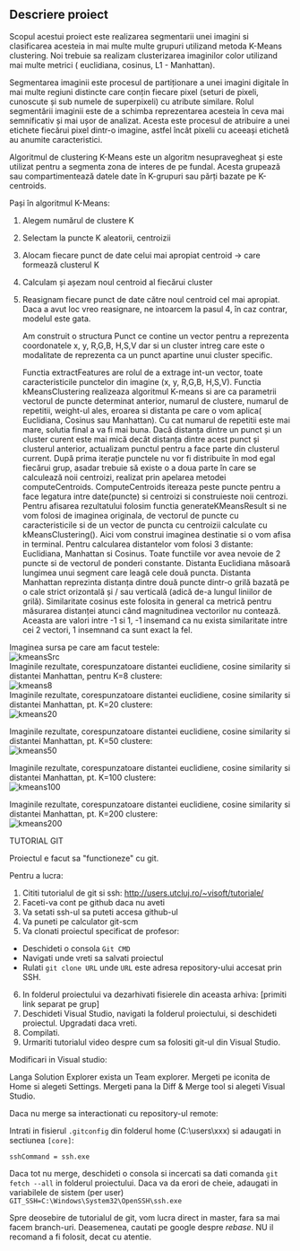 ## Descriere proiect


   Scopul acestui proiect este realizarea segmentarii unei imagini si clasificarea acesteia in mai multe multe grupuri utilizand metoda K-Means clustering. Noi trebuie sa realizam clusterizarea imaginilor color utilizand mai multe metrici ( euclidiana, cosinus,  L1 - Manhattan).  

   Segmentarea imaginii este procesul de partiționare a unei imagini digitale în mai multe regiuni distincte care conțin fiecare pixel (seturi de pixeli, cunoscute și sub numele de superpixeli) cu atribute similare. Rolul segmentării imaginii este de a schimba reprezentarea acesteia în ceva mai semnificativ și mai ușor de analizat. Acesta este procesul de atribuire a unei etichete fiecărui pixel dintr-o imagine, astfel încât pixelii cu aceeași etichetă au anumite caracteristici.

   Algoritmul de clustering K-Means este un algoritm nesupravegheat și este utilizat pentru a segmenta zona de interes de pe fundal. Acesta grupează sau compartimentează datele date în K-grupuri sau părți bazate pe K-centroids.

Pași în algoritmul K-Means:
1. Alegem numărul de clustere K
2. Selectam la puncte K aleatorii, centroizii 
3. Alocam fiecare punct de date celui mai apropiat centroid → care formează clusterul K
4. Calculam și așezam noul centroid al fiecărui cluster
5. Reasignam fiecare punct de date către noul centroid cel mai apropiat. Daca a avut loc vreo reasignare, ne intoarcem la pasul 4, în caz contrar, modelul este gata.

   Am construit o structura Punct ce contine un vector pentru a reprezenta coordonatele x, y, R,G,B, H,S,V dar si un cluster intreg care este o modalitate de reprezenta ca un punct apartine unui cluster specific. 

   Functia extractFeatures are rolul de a extrage int-un vector, toate caracteristicile punctelor din imagine (x, y, R,G,B, H,S,V). 
   Functia kMeansClustering realizeaza algoritmul K-means si are ca parametrii vectorul de puncte determinat anterior, numarul de clustere, numarul de repetitii, weight-ul ales, eroarea si distanta pe care o vom aplica( Euclidiana, Cosinus sau Manhattan). Cu cat numarul de repetitii este mai mare, solutia final a va fi mai buna. Dacă distanța dintre un punct și un cluster curent este mai mică decât distanța dintre acest punct și clusterul anterior, actualizam punctul pentru a face parte din clusterul current. După prima iterație punctele nu vor fi distribuite în mod egal fiecărui grup, asadar  trebuie să existe o a doua parte în care se calculează noii centroizi, realizat prin apelarea metodei computeCentroids.
  ComputeCentroids itereaza peste puncte pentru a face legatura intre date(puncte) si centroizi si construieste noii centrozi.
  Pentru afisarea rezultatului folosim functia generateKMeansResult si ne vom folosi de imaginea originala, de vectorul de puncte cu caracteristicile si de un vector de puncta cu centroizii calculate cu kMeansClustering(). Aici vom construi imaginea destinatie si o vom afisa in terminal.
   Pentru calcularea distantelor vom folosi 3 distante: Euclidiana, Manhattan si Cosinus. Toate functiile vor avea nevoie de 2 puncte si de vectorul de ponderi constante. Distanta Euclidiana măsoară lungimea unui segment care leagă cele două puncta.
   Distanta Manhattan reprezinta distanța dintre două puncte dintr-o grilă bazată pe o cale strict orizontală și / sau verticală (adică de-a lungul liniilor de grilă). 
  Similaritate cosinus este folosita in general ca metrică pentru măsurarea distanței atunci când magnitudinea vectorilor nu contează. Aceasta are valori intre -1 si 1, -1 insemand ca nu exista similaritate intre cei 2 vectori, 1 insemnand ca sunt exact la fel.

Imaginea sursa pe care am facut testele: <br />
![kmeansSrc](https://user-images.githubusercontent.com/44845472/83761916-9d663500-a67f-11ea-9fd2-79dcf141d3d6.PNG)
<br />
Imaginile rezultate, corespunzatoare distantei euclidiene, cosine similarity si distantei Manhattan, pentru K=8 clustere: <br />
![kmeans8](https://user-images.githubusercontent.com/44845472/83762235-fe8e0880-a67f-11ea-98dd-ecf8b6877804.PNG)
<br />
Imaginile rezultate, corespunzatoare distantei euclidiene, cosine similarity si distantei Manhattan, pt. K=20 clustere: <br />
![kmeans20](https://user-images.githubusercontent.com/44845472/83762410-2bdab680-a680-11ea-8455-8fefce7ea928.PNG)
<br />

Imaginile rezultate, corespunzatoare distantei euclidiene, cosine similarity si distantei Manhattan, pt. K=50 clustere: <br />
![kmeans50](https://user-images.githubusercontent.com/44845472/83762486-44e36780-a680-11ea-98b0-3c8678a56137.PNG)
<br />

Imaginile rezultate, corespunzatoare distantei euclidiene, cosine similarity si distantei Manhattan, pt. K=100 clustere: <br />
![kmeans100](https://user-images.githubusercontent.com/44845472/83762547-52005680-a680-11ea-8208-8abb1fd71c40.PNG)
<br />

Imaginile rezultate, corespunzatoare distantei euclidiene, cosine similarity si distantei Manhattan, pt. K=200 clustere: <br />
![kmeans200](https://user-images.githubusercontent.com/44845472/83762604-62183600-a680-11ea-9465-68fd5eaf3c0c.PNG)
<br />

TUTORIAL GIT


Proiectul e facut sa "functioneze" cu git.

Pentru a lucra:

1) Cititi tutorialul de git si ssh: http://users.utcluj.ro/~visoft/tutoriale/
2) Faceti-va cont pe github daca nu aveti
3) Va setati ssh-ul sa puteti accesa github-ul
4) Va puneti pe calculator git-scm
5) Va clonati proiectul specificat de profesor:
  - Deschideti o consola ``Git CMD``
  - Navigati unde vreti sa salvati proiectul
  - Rulati ``git clone URL`` unde ``URL`` este adresa repository-ului accesat prin SSH.
6) In folderul proiectului va dezarhivati fisierele din aceasta arhiva: [primiti link separat pe grup]
7) Deschideti Visual Studio, navigati la folderul proiectului, si deschideti proiectul. Upgradati daca vreti.
8) Compilati.
9) Urmariti tutorialul video despre cum sa folositi git-ul din Visual Studio.


Modificari in Visual studio:

Langa Solution Explorer exista un Team explorer. Mergeti pe iconita de Home si alegeti Settings.
Mergeti pana la Diff & Merge tool si alegeti Visual Studio.

Daca nu merge sa interactionati cu repository-ul remote:

Intrati in fisierul ``.gitconfig`` din folderul home (C:\users\xxx) si adaugati in sectiunea ``[core]``:

	sshCommand = ssh.exe

Daca tot nu merge, deschideti o consola si incercati sa dati comanda ``git fetch --all`` in folderul proiectului. Daca va da erori de cheie, adaugati in variabilele de sistem (per user) ``GIT_SSH=C:\Windows\System32\OpenSSH\ssh.exe``


Spre deosebire de tutorialul de git, vom lucra direct in master, fara sa mai facem branch-uri. Deasemenea, cautati pe google
despre *rebase*. NU il recomand a fi folosit, decat cu atentie.

